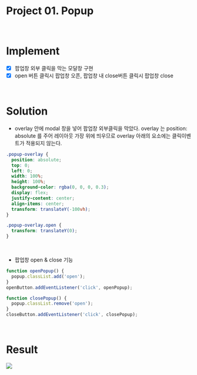 # Project 01. Popup

<br>

# Implement

- [x] 팝업창 외부 클릭을 막는 모달창 구현
- [x] open 버튼 클릭시 팝업창 오픈, 팝업창 내 close버튼 클릭시 팝업창 close

<br>

# Solution

- overlay 안에 modal 창을 넣어 팝업창 외부클릭을 막았다.
  overlay 는 position: absolute 를 주어 레이아웃 가장 위에 띄우므로 overlay 아래의 요소에는 클릭이벤트가 적용되지 않는다.

```css
.popup-overlay {
  position: absolute;
  top: 0;
  left: 0;
  width: 100%;
  height: 100%;
  background-color: rgba(0, 0, 0, 0.3);
  display: flex;
  justify-content: center;
  align-items: center;
  transform: translateY(-100vh);
}

.popup-overlay.open {
  transform: translateY(0);
}
```

<br>

- 팝업창 open & close 기능

```js
function openPopup() {
  popup.classList.add('open');
}
openButton.addEventListener('click', openPopup);

function closePopup() {
  popup.classList.remove('open');
}
closeButton.addEventListener('click', closePopup);
```

<br>

# Result

<img src="https://user-images.githubusercontent.com/99241230/169029742-9bfcb56f-2994-4967-94f9-42a42dd4727a.gif">
